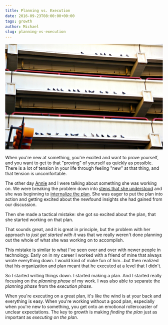 ```yaml
---
title: Planning vs. Execution
date: 2016-09-23T08:00:00+00:00
tags: growth
author: Michael
slug: planning-vs-execution
---
```

<div class="full-width">
  <img src="/images/feature-planning-vs-execution.jpg" alt="Planning vs Execution" />
</div>

When you're new at something, you're excited and want to prove yourself, and you want to get to that "proving" of yourself as quickly as possible. There is a lot of tension in your life through feeling "new" at that thing, and that tension is uncomfortable.

The other day [Annie](http://www.anniehedgie.com) and I were talking about something she was working on. We were breaking the problem down into [steps that she understood](/exposing-the-unknown/) and she was beginning to [internalize the plan](/internalizing-the-plan/). She was eager to put the plan into action and getting excited about the newfound insights she had gained from our discussion.

Then she made a tactical mistake: she got so excited about the plan, that she started working on that plan.

That sounds great, and it is great in principle, but the problem with her approach to _just get started with it_ was that we really weren't done planning out the whole of what she was working on to accomplish.

This mistake is similar to what I've seen over and over with newer people in technology. Early on in my career I worked with a friend of mine that always wrote everything down. I would kind of make fun of him...but then realized that his organization and plan meant that he executed at a level that I didn't.

So I started writing things down. I started making a plan. And I started really focusing on the _planning phase_ of my work. I was also able to separate the _planning phase_ from the _execution phase_.

When you're executing on a great plan, it's like the wind is at your back and everything is easy. When you're working without a good plan, especially when you're new to something, you get onto an emotional rollercoaster of unclear expectations. The key to growth is making _finding the plan_ just as important as _executing on the plan_.
